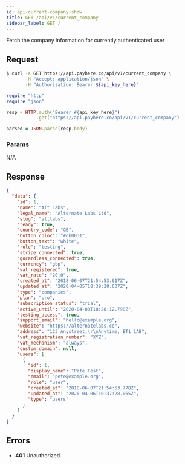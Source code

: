 ```yaml
---
id: api-current-company-show
title: GET /api/v1/current_company
sidebar_label: GET /
---
```


Fetch the company information for currently authenticated user

## Request

<!--DOCUSAURUS_CODE_TABS-->
<!--Curl-->
```sh
$ curl -X GET https://api.payhere.co/api/v1/current_company \
       -H "Accept: application/json" \
       -H "Authorization: Bearer ${api_key_here}"
```
<!--Ruby-->
```ruby
require "http"
require "json"

resp = HTTP.auth("Bearer #{api_key_here}")
           .get("https://api.payhere.co/api/v1/current_company")

parsed = JSON.parse(resp.body)
```
<!--END_DOCUSAURUS_CODE_TABS-->

### Params

N/A

## Response

```json
{
  "data": {
    "id": 1,
    "name": "Alt Labs",
    "legal_name": "Alternate Labs Ltd",
    "slug": "altlabs",
    "ready": true,
    "country_code": "GB",
    "button_color": "#db0031",
    "button_text": "white",
    "role": "testing",
    "stripe_connected": true,
    "gocardless_connected": true,
    "currency": "gbp",
    "vat_registered": true,
    "vat_rate": "20.0",
    "created_at": "2018-06-07T21:54:53.617Z",
    "updated_at": "2020-04-05T18:39:28.637Z",
    "type": "companies",
    "plan": "pro",
    "subscription_status": "trial",
    "active_until": "2020-04-08T18:28:12.798Z",
    "testing_access": true,
    "support_email": "hello@example.org",
    "website": "https://alternatelabs.co",
    "address": "123 Anystreet,\r\nAnytime, BT1 1AB",
    "vat_registration_number": "XYZ",
    "vat_mechanism": "always",
    "custom_domain": null,
    "users": [
      {
        "id": 1,
        "display_name": "Pete Test",
        "email": "pete@example.org",
        "role": "user",
        "created_at": "2018-06-07T21:54:53.778Z",
        "updated_at": "2020-04-06T10:37:28.065Z",
        "type": "users"
      }
    ]
  }
}
```

## Errors

- **401** Unauthorized
